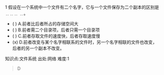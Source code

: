 1
假设在一个系统中一个文件有二个名字，它与一个文件保存为二个副本的区别是﹎﹎﹎ ﹎。
- ( ) A.前者比后者所占的存储空间大
- ( ) B.前者需二个目录项，后者只需一个目录项
- ( ) C.前者存取文件的速度快，后者存取速度慢
- (x) D.前者改变与某个名字相联系的文件时，另一个名字相联的文件也改变，后者的另一个副本不改变。

知识点:文件系统
出处:网络
难度:1
> D
